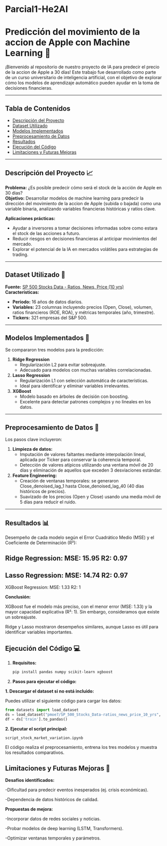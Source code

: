 # Parcial1-He2AI
# Predicción del movimiento de la accion de Apple con Machine Learning 🚀

¡Bienvenido al repositorio de nuestro proyecto de IA para predecir el precio de la accion de Apple a 30 días! Este trabajo fue desarrollado como parte de un curso universitario de inteligencia artificial, con el objetivo de explorar cómo los modelos de aprendizaje automático pueden ayudar en la toma de decisiones financieras.

---

## Tabla de Contenidos
- [Descripción del Proyecto](#descripción-del-proyecto)
- [Dataset Utilizado](#dataset-utilizado)
- [Modelos Implementados](#modelos-implementados)
- [Preprocesamiento de Datos](#preprocesamiento-de-datos)
- [Resultados](#resultados)
- [Ejecución del Código](#ejecución-del-código)
- [Limitaciones y Futuras Mejoras](#limitaciones-y-futuras-mejoras)

---

## Descripción del Proyecto 📈
**Problema:** ¿Es posible predecir cómo será el stock de la acción de Apple en 30 dias?  
**Objetivo:** Desarrollar modelos de machine learning para predecir la dirección del movimiento de la accion de Apple (subida o bajada) como una variable binaria, analizando variables financieras históricas y ratios clave.  

**Aplicaciones prácticas:**
- Ayudar a inversores a tomar decisiones informadas sobre como estara el stock de las acciones a futuro.
- Reducir riesgos en decisiones financieras al anticipar movimientos del mercado.
- Explorar el potencial de la IA en mercados volátiles para estrategias de trading. 


---

## Dataset Utilizado 📂
**Fuente:** [SP 500 Stocks Data - Ratios, News, Price (10 yrs)](https://huggingface.co/datasets/pmoe7/SP_500_Stocks_Data-ratios_news_price_10_yrs)  
**Características:**
- **Período:** 16 años de datos diarios.
- **Variables:** 23 columnas incluyendo precios (Open, Close), volumen, ratios financieros (ROE, ROA), y métricas temporales (año, trimestre).
- **Tickers:** 321 empresas del S&P 500.

---

## Modelos Implementados 🤖
Se compararon tres modelos para la predicción:
1. **Ridge Regression**  
   - Regularización L2 para evitar sobreajuste.
   - Adecuado para modelos con muchas variables correlacionadas.
2. **Lasso Regression**  
   - Regularización L1 con selección automática de características.
   - Ideal para identificar y eliminar variables irrelevantes.
3. **XGBoost**  
   - Modelo basado en árboles de decisión con boosting.
   - Excelente para detectar patrones complejos y no lineales en los datos.


---

## Preprocesamiento de Datos 🔧
Los pasos clave incluyeron:
1. **Limpieza de datos:**  
   - Imputación de valores faltantes mediante interpolación lineal, aplicada por Ticker para conservar la coherencia temporal.
   - Detección de valores atípicos utilizando una ventana móvil de 20 días y eliminación de aquellos que exceden 3 desviaciones estándar.
2. **Feature Engineering:**  
   - Creación de ventanas temporales: se generaron Close_denoised_lag_1 hasta Close_denoised_lag_40 (40 días históricos de precios).
   - Suavizado de los precios (Open y Close) usando una media móvil de 5 días para reducir el ruido.

---

## Resultados 📊

Desempeño de cada modelo según el Error Cuadrático Medio (MSE) y el Coeficiente de Determinación (R²):

Ridge Regression:
MSE: 15.95
R2: 0.97
----------------
Lasso Regression:
MSE: 14.74
R2: 0.97
----------------
XGBoost Regression:
MSE: 1.33
R2: 1

**Conclusión:** 

XGBoost fue el modelo más preciso, con el menor error (MSE: 1.33) y la mayor capacidad explicativa (R²: 1). Sin embargo, consideramos que existe un sobreajuste.

Ridge y Lasso mostraron desempeños similares, aunque Lasso es útil para identificar variables importantes. 

## Ejecución del Código 💻
1. **Requisitos:**  
   ```bash
   pip install pandas numpy scikit-learn xgboost
   
2. **Pasos para ejecutar el código:**
   
  **1. Descargar el dataset si no está incluido:**
      
   Puedes utilizar el siguiente código para cargar los datos:

   ```python
   from datasets import load_dataset
   ds = load_dataset("pmoe7/SP_500_Stocks_Data-ratios_news_price_10_yrs", data_files="sp500_daily_ratios_20yrs.zip")
   df = ds['train'].to_pandas()
   ```

   **2. Ejecutar el script principal:**

   ```python
   script_stock_market_variation.ipynb
   ```
      
   El código realiza el preprocesamiento, entrena los tres modelos y muestra los resultados comparativos.


## Limitaciones y Futuras Mejoras 🔮
**Desafíos identificados:**

-Dificultad para predecir eventos inesperados (ej. crisis económicas).

-Dependencia de datos históricos de calidad.

**Propuestas de mejora:**

-Incorporar datos de redes sociales y noticias.

-Probar modelos de deep learning (LSTM, Transformers).

-Optimizar ventanas temporales y parámetros.
